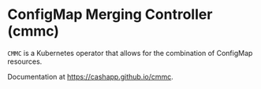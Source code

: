 # ConfigMap Merging Controller (cmmc)

`CMMC` is a Kubernetes operator that allows for the combination
of ConfigMap resources.

Documentation at <https://cashapp.github.io/cmmc>.

